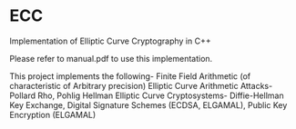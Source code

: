 # ECC
Implementation of Elliptic Curve Cryptography in C++

Please refer to manual.pdf to use this implementation.

This project implements the following-
Finite Field Arithmetic (of characteristic of Arbitrary precision)
Elliptic Curve Arithmetic
Attacks- Pollard Rho, Pohlig Hellman
Elliptic Curve Cryptosystems- Diffie-Hellman Key Exchange, Digital Signature Schemes (ECDSA, ELGAMAL), Public Key Encryption (ELGAMAL)
